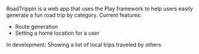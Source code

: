 RoadTrippin is a web app that uses the Play framework to help users easily generate a fun road trip by category.
Current features:
<ul>
  <li>Route generation</li>
  <li>Setting a home location for a user</li>
</ul>
In development: 
  Showing a list of local trips traveled by others
